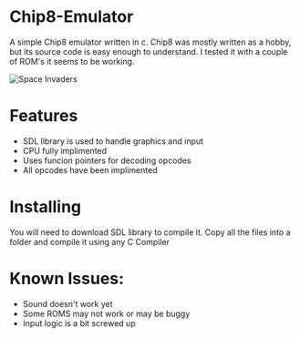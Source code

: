 # Chip8-Emulator
A simple Chip8 emulator written in c. Chip8 was mostly written as a hobby, but its source code is easy enough to understand.
I tested it with a couple of ROM's it seems to be working. 

![Space Invaders](http://i.imgur.com/6DUz0N8.png "Space Invaders")

# Features
- SDL library is used to handle graphics and input
- CPU fully implimented
- Uses funcion pointers for decoding opcodes
- All opcodes have been implimented

# Installing
You will need to download SDL library to compile it. Copy all the files into a folder and compile it using any C Compiler

# Known Issues:
- Sound doesn't work yet
- Some ROMS may not work or may be buggy
- Input logic is a bit screwed up
